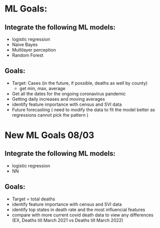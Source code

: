 # ML Goals:
## Integrate the following ML models:
 - logistic regression 
 - Naive Bayes
 - Multilayer perception 
 - Random Forest
 
## Goals:
- Target: Cases (in the future, if possible, deaths as well by county)
    - get min, max, average
- Get all the dates for the ongoing coronavirus pandemic
- Getting daily increases and moving averages
- identify feature importance with census and SVI data
- Future forecasting ( need to modify the data to fit the model better as regressions  cannot pick the pattern )

# New ML Goals 08/03
## Integrate the following ML models:
 - logistic regression 
 - NN 
 
## Goals:
- Target = total deaths
- identify feature importance with census and SVI data
- identify top states in death rate and the most influencial features
- compare with more current covid death data to view any differences (EX, Deaths till  March 2021 vs Deaths till March 2022)
